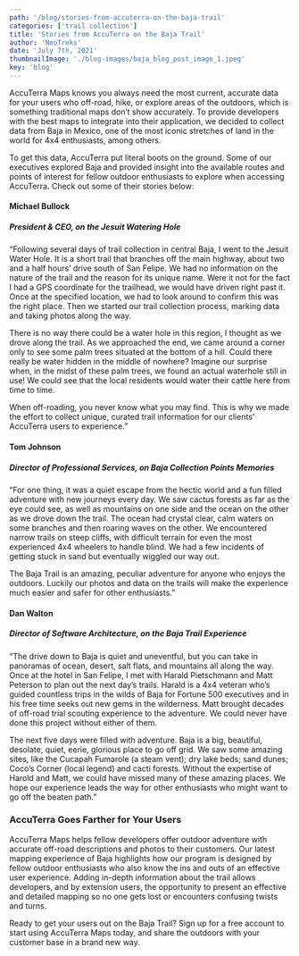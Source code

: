 ```yaml
---
path: '/blog/stories-from-accuterra-on-the-baja-trail'
categories: ['trail collection']
title: 'Stories from AccuTerra on the Baja Trail'
author: 'NeoTreks'
date: 'July 7th, 2021'
thumbnailImage: './blog-images/baja_blog_post_image_1.jpeg'
key: 'blog'
---
```


AccuTerra Maps knows you always need the most current, accurate data for your users who off-road, hike, or explore areas of the outdoors, which is something traditional maps don’t show accurately. To provide developers with the best maps to integrate into their application, we decided to collect data from Baja in Mexico, one of the most iconic stretches of land in the world for 4x4 enthusiasts, among others.

To get this data, AccuTerra put literal boots on the ground. Some of our executives explored Baja and provided insight into the available routes and points of interest for fellow outdoor enthusiasts to explore when accessing AccuTerra. Check out some of their stories below:

#### Michael Bullock

##### President & CEO, on the Jesuit Watering Hole

“Following several days of trail collection in central Baja, I went to the Jesuit Water Hole. It is a short trail that branches off the main highway, about two and a half hours’ drive south of San Felipe. We had no information on the nature of the trail and the reason for its unique name. Were it not for the fact I had a GPS coordinate for the trailhead, we would have driven right past it. Once at the specified location, we had to look around to confirm this was the right place. Then we started our trail collection process, marking data and taking photos along the way.

There is no way there could be a water hole in this region, I thought as we drove along the trail. As we approached the end, we came around a corner only to see some palm trees situated at the bottom of a hill. Could there really be water hidden in the middle of nowhere? Imagine our surprise when, in the midst of these palm trees, we found an actual waterhole still in use! We could see that the local residents would water their cattle here from time to time.

When off-roading, you never know what you may find. This is why we made the effort to collect unique, curated trail information for our clients’ AccuTerra users to experience.”

#### Tom Johnson

##### Director of Professional Services, on Baja Collection Points Memories

“For one thing, it was a quiet escape from the hectic world and a fun filled adventure with new journeys every day. We saw cactus forests as far as the eye could see, as well as mountains on one side and the ocean on the other as we drove down the trail. The ocean had crystal clear, calm waters on some branches and then roaring waves on the other. We encountered narrow trails on steep cliffs, with difficult terrain for even the most experienced 4x4 wheelers to handle blind. We had a few incidents of getting stuck in sand but eventually wiggled our way out.

The Baja Trail is an amazing, peculiar adventure for anyone who enjoys the outdoors. Luckily our photos and data on the trails will make the experience much easier and safer for other enthusiasts.”

#### Dan Walton

##### Director of Software Architecture, on the Baja Trail Experience

“The drive down to Baja is quiet and uneventful, but you can take in panoramas of ocean, desert, salt flats, and mountains all along the way. Once at the hotel in San Felipe, I met with Harald Pietschmann and Matt Peterson to plan out the next day’s trails. Harald is a 4x4 veteran who’s guided countless trips in the wilds of Baja for Fortune 500 executives and in his free time seeks out new gems in the wilderness. Matt brought decades of off-road trial scouting experience to the adventure. We could never have done this project without either of them.

The next five days were filled with adventure. Baja is a big, beautiful, desolate, quiet, eerie, glorious place to go off grid. We saw some amazing sites, like the Cucapah Fumarole (a steam vent); dry lake beds; sand dunes; Coco’s Corner (local legend) and cacti forests. Without the expertise of Harold and Matt, we could have missed many of these amazing places. We hope our experience leads the way for other enthusiasts who might want to go off the beaten path.”

### AccuTerra Goes Farther for Your Users

AccuTerra Maps helps fellow developers offer outdoor adventure with accurate off-road descriptions and photos to their customers. Our latest mapping experience of Baja highlights how our program is designed by fellow outdoor enthusiasts who also know the ins and outs of an effective user experience. Adding in-depth information about the trail allows developers, and by extension users, the opportunity to present an effective and detailed mapping so no one gets lost or encounters confusing twists and turns.

Ready to get your users out on the Baja Trail? Sign up for a free account to start using AccuTerra Maps today, and share the outdoors with your customer base in a brand new way.
